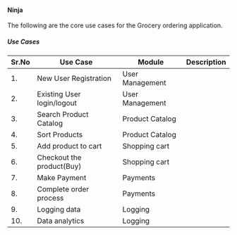 #### Ninja 

The following are the core use cases for the Grocery ordering application.

##### Use Cases

|Sr.No|Use Case|Module|Description|
|-|-|-|-|
|1.|New User Registration|User Management|
|2. | Existing User login/logout|User Management|
|3. | Search Product Catalog|Product Catalog|
|4. | Sort Products|Product Catalog|
|5. | Add product to cart|Shopping cart|
|6. | Checkout the product(Buy)|Shopping cart|
|7. | Make Payment| Payments |
|8. | Complete order process| Payments|
|9. | Logging data|Logging|
|10. | Data analytics|Logging| 
